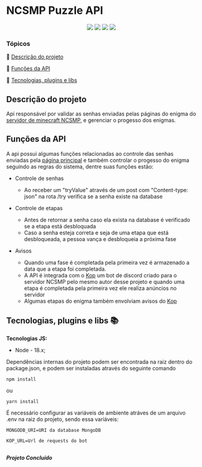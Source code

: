 
<h1>NCSMP Puzzle API</h1>

  

<p  align="center">

<img  src="http://img.shields.io/static/v1?label=&message=Typescript&color=blue&style=for-the-badge"/>

<img  src="http://img.shields.io/static/v1?label=&message=Node&color=green&style=for-the-badge"/>

<img  src="http://img.shields.io/static/v1?label=&message=MongoDB&color=green&style=for-the-badge"/>

<img  src="https://camo.githubusercontent.com/e9d7e2ed0aacd9b22aed9e5a513b4f94c802f32bb86f8c7d4bd22faa6fb546dc/68747470733a2f2f696d672e736869656c64732e696f2f7374617469632f76313f6c6162656c3d535441545553266d6573736167653d436f6e636c7569646f26636f6c6f723d737563657373267374796c653d666f722d7468652d6261646765"/>


</p>

  

### Tópicos

  

:small_blue_diamond: [Descrição do projeto](#descrição-do-projeto)

  

:small_blue_diamond: [Funções da API](#funções-da-api)

  

:small_blue_diamond: [Tecnologias, plugins e libs](#tecnologias-plugins-e-libs-books)

  

## Descrição do projeto

  

<p  align="justify">

Api responsável por validar as senhas enviadas pelas páginas do enigma do  [servidor de minecraft NCSMP](https://discord.gg/JBRS4ahdX3), e gerenciar o progesso dos enigmas.

</p>

  

## Funções da API

A api possui algumas funções relacionadas ao controle das senhas enviadas pela  [página principal](https://ncsmp-puzzle.onrender.com) e também controlar o progesso do enigma seguindo as regras do sistema, dentre suas funções estão:
  
  
- Controle de senhas
	- Ao receber um "tryValue" através de um post com "Content-type: json" na rota /try verifica se a senha existe na database

- Controle de etapas
	- Antes de retornar a senha caso ela exista na database é verificado se a etapa está desbloquada
	- Caso a senha esteja correta e seja de uma etapa que está desbloqueada, a pessoa vança e desbloqueia a próxima fase

- Avisos
	- Quando uma fase é completada pela primeira vez é armazenado a data que a etapa foi completada.
	- A API é integrada com o [Kop](https://github.com/WandersonFeitosa/Kop) um bot de discord criado para o servidor NCSMP pelo mesmo autor desse projeto e quando uma etapa é completada pela primeira vez ele realiza anúncios no servidor
	- Algumas etapas do enigma também envolviam avisos do [Kop](https://github.com/WandersonFeitosa/Kop)
  



  

## Tecnologias, plugins e libs :books:

  

**Tecnologias JS:**

  

- Node - 18.x;

  

Dependências internas do projeto podem ser encontrada na raiz dentro do package.json, e podem ser instaladas através do seguinte comando

  

```
npm install
```
ou

```
yarn install
```


  É necessário configurar as variáveis de ambiente atráves de um arquivo .env na raiz do projeto, sendo essa variáveis:

```
MONGODB_URI=URI da database MongoDB

KOP_URL=Url de requests do bot
```
##

  

**_Projeto Concluído_**
